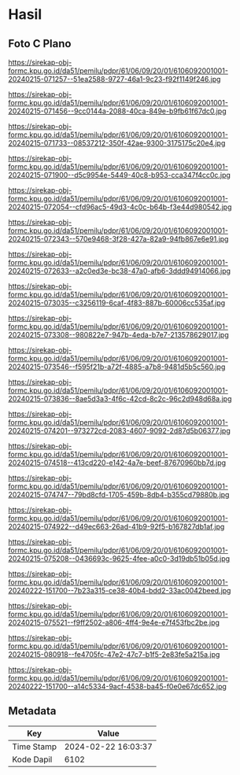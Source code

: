 # Hasil

## Foto C Plano

https://sirekap-obj-formc.kpu.go.id/da51/pemilu/pdpr/61/06/09/20/01/6106092001001-20240215-071257--51ea2588-9727-46a1-9c23-f92f1149f246.jpg

https://sirekap-obj-formc.kpu.go.id/da51/pemilu/pdpr/61/06/09/20/01/6106092001001-20240215-071456--9cc0144a-2088-40ca-849e-b9fb61f67dc0.jpg

https://sirekap-obj-formc.kpu.go.id/da51/pemilu/pdpr/61/06/09/20/01/6106092001001-20240215-071733--08537212-350f-42ae-9300-3175175c20e4.jpg

https://sirekap-obj-formc.kpu.go.id/da51/pemilu/pdpr/61/06/09/20/01/6106092001001-20240215-071900--d5c9954e-5449-40c8-b953-cca347f4cc0c.jpg

https://sirekap-obj-formc.kpu.go.id/da51/pemilu/pdpr/61/06/09/20/01/6106092001001-20240215-072054--cfd96ac5-49d3-4c0c-b64b-f3e44d980542.jpg

https://sirekap-obj-formc.kpu.go.id/da51/pemilu/pdpr/61/06/09/20/01/6106092001001-20240215-072343--570e9468-3f28-427a-82a9-94fb867e6e91.jpg

https://sirekap-obj-formc.kpu.go.id/da51/pemilu/pdpr/61/06/09/20/01/6106092001001-20240215-072633--a2c0ed3e-bc38-47a0-afb6-3ddd94914066.jpg

https://sirekap-obj-formc.kpu.go.id/da51/pemilu/pdpr/61/06/09/20/01/6106092001001-20240215-073035--c3256119-6caf-4f83-887b-60006cc535af.jpg

https://sirekap-obj-formc.kpu.go.id/da51/pemilu/pdpr/61/06/09/20/01/6106092001001-20240215-073308--980822e7-947b-4eda-b7e7-213578629017.jpg

https://sirekap-obj-formc.kpu.go.id/da51/pemilu/pdpr/61/06/09/20/01/6106092001001-20240215-073546--f595f21b-a72f-4885-a7b8-9481d5b5c560.jpg

https://sirekap-obj-formc.kpu.go.id/da51/pemilu/pdpr/61/06/09/20/01/6106092001001-20240215-073836--8ae5d3a3-4f6c-42cd-8c2c-96c2d948d68a.jpg

https://sirekap-obj-formc.kpu.go.id/da51/pemilu/pdpr/61/06/09/20/01/6106092001001-20240215-074201--973272cd-2083-4607-9092-2d87d5b06377.jpg

https://sirekap-obj-formc.kpu.go.id/da51/pemilu/pdpr/61/06/09/20/01/6106092001001-20240215-074518--413cd220-e142-4a7e-beef-87670960bb7d.jpg

https://sirekap-obj-formc.kpu.go.id/da51/pemilu/pdpr/61/06/09/20/01/6106092001001-20240215-074747--79bd8cfd-1705-459b-8db4-b355cd79880b.jpg

https://sirekap-obj-formc.kpu.go.id/da51/pemilu/pdpr/61/06/09/20/01/6106092001001-20240215-074922--d49ec663-26ad-41b9-92f5-b167827db1af.jpg

https://sirekap-obj-formc.kpu.go.id/da51/pemilu/pdpr/61/06/09/20/01/6106092001001-20240215-075208--0436693c-9625-4fee-a0c0-3d19db51b05d.jpg

https://sirekap-obj-formc.kpu.go.id/da51/pemilu/pdpr/61/06/09/20/01/6106092001001-20240222-151700--7b23a315-ce38-40b4-bdd2-33ac0042beed.jpg

https://sirekap-obj-formc.kpu.go.id/da51/pemilu/pdpr/61/06/09/20/01/6106092001001-20240215-075521--f9ff2502-a806-4ff4-9e4e-e7f453fbc2be.jpg

https://sirekap-obj-formc.kpu.go.id/da51/pemilu/pdpr/61/06/09/20/01/6106092001001-20240215-080918--fe4705fc-47e2-47c7-b1f5-2e83fe5a215a.jpg

https://sirekap-obj-formc.kpu.go.id/da51/pemilu/pdpr/61/06/09/20/01/6106092001001-20240222-151700--a14c5334-9acf-4538-ba45-f0e0e67dc652.jpg


## Metadata

| Key        | Value               |
| ---------- | ------------------- |
| Time Stamp | 2024-02-22 16:03:37 |
| Kode Dapil | 6102                |




